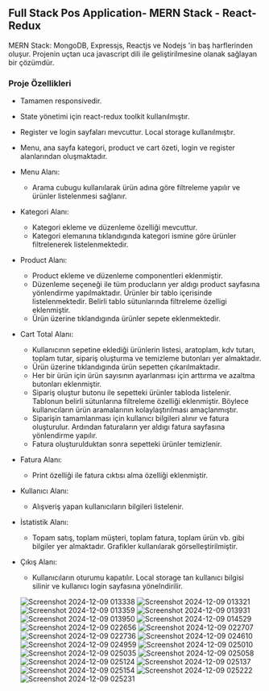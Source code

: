 ##  Full Stack Pos Application-  MERN Stack - React-Redux

MERN Stack: MongoDB, Expressjs, Reactjs ve Nodejs 'in baş harflerinden oluşur. Projenin uçtan uca javascript dili ile geliştirilmesine olanak sağlayan bir çözümdür.

### Proje Özellikleri
- Tamamen responsivedir.
- State yönetimi için react-redux toolkit kullanılmıştır.
- Register ve login sayfaları mevcuttur. Local storage kullanılmıştır.
- Menu, ana sayfa kategori, product ve cart özeti, login ve register alanlarından oluşmaktadır.
- Menu Alanı:
  - Arama cubugu kullanılarak ürün adına göre filtreleme yapılır ve ürünler listelenmesi sağlanır.
- Kategori Alanı:
  - Kategori ekleme ve düzenleme özelliği mevcuttur.
  - Kategori elemanına tıklandıgında kategori ismine göre ürünler filtrelenerek listelenmektedir.
- Product Alanı:
  - Product ekleme ve düzenleme componentleri eklenmiştir.
  - Düzenleme seçeneği ile tüm producların yer aldıgı product sayfasına yönlendirme yapılmaktadır.
    Ürünler bir tablo içerisinde listelenmektedir. Belirli tablo sütunlarında filtreleme özelligi eklenmiştir.
  - Ürün üzerine tıklandıgında ürünler sepete eklenmektedir.
- Cart Total Alanı:
  - Kullanıcının sepetine eklediği ürünlerin listesi, aratoplam, kdv tutarı, toplam tutar,
    sipariş oluşturma ve temizleme butonları yer almaktadır.
  - Ürün üzerine tıklandıgında ürün sepetten çıkarılmaktadır.
  - Her bir ürün için ürün sayısının ayarlanması için arttırma ve azaltma butonları eklenmiştir.
  - Sipariş oluştur butonu ile sepetteki ürünler tabloda listelenir. Tablonun belirli sütunlarına filtreleme özelliği eklenmiştir.
    Böylece kullanıcıların ürün aramalarının kolaylaştırılması amaçlanmıştır.
  - Siparişin tamamlanması için kullanıcı bilgileri alınır ve fatura oluşturulur. Ardından faturaların yer aldıgı fatura sayfasına yönlendirme yapılır.
  - Fatura oluşturulduktan sonra sepetteki ürünler temizlenir.
- Fatura Alanı:
  - Print özelliği ile fatura cıktısı alma özelliği eklenmiştir.
- Kullanıcı Alanı:
  - Alışveriş yapan kullanıcıların bilgileri listelenir.
- İstatistik Alanı:
  - Topam satış, toplam müşteri, toplam fatura, toplam ürün vb. gibi bilgiler yer almaktadır. Grafikler kullanılarak görselleştirilmiştir.
- Çıkış Alanı:
  - Kullanıcıların oturumu kapatılır. Local storage tan kullanıcı bilgisi silinir ve kullanıcı login sayfasına yönelndirilir.
   
  ![Screenshot 2024-12-09 013338](https://github.com/user-attachments/assets/bf22f316-5bc5-47de-84cf-6598e4faabdf)
![Screenshot 2024-12-09 013321](https://github.com/user-attachments/assets/8e237289-04c3-4509-ad2a-c0dc22f09946)
![Screenshot 2024-12-09 013359](https://github.com/user-attachments/assets/846bafe0-3c45-43e4-97da-ee3c4b1e0a96)
![Screenshot 2024-12-09 013931](https://github.com/user-attachments/assets/ac456f7c-91f8-4619-b579-1bb9cd00e63e)
![Screenshot 2024-12-09 013950](https://github.com/user-attachments/assets/6df5ed13-01f1-44b6-a2e6-04481d00fa7c)
![Screenshot 2024-12-09 014529](https://github.com/user-attachments/assets/29c5caf1-0560-4ef9-8f0b-8730a50c008f)
![Screenshot 2024-12-09 022656](https://github.com/user-attachments/assets/0a74d8f3-a1a0-4040-9d92-fbd20915cb28)
![Screenshot 2024-12-09 022707](https://github.com/user-attachments/assets/0f5c5ee7-6978-40de-b714-1443de47d548)
![Screenshot 2024-12-09 022736](https://github.com/user-attachments/assets/bfcf05b6-828e-4b93-ba73-5c66d92f847c)
![Screenshot 2024-12-09 024610](https://github.com/user-attachments/assets/5de4e191-7bd9-46ed-a55d-7fbd314738db)
![Screenshot 2024-12-09 024959](https://github.com/user-attachments/assets/0b9ad311-5f85-4220-a3c3-985b5e8d073c)
![Screenshot 2024-12-09 025010](https://github.com/user-attachments/assets/d778d748-09a0-4799-b8a8-0ba0d9f664a4)
![Screenshot 2024-12-09 025035](https://github.com/user-attachments/assets/a2a50a26-5cbb-4d01-b66b-8848b4576ef3)
![Screenshot 2024-12-09 025058](https://github.com/user-attachments/assets/5b43de42-23f8-4f73-8cae-1aaf309b6a58)
![Screenshot 2024-12-09 025124](https://github.com/user-attachments/assets/03ebf0d3-036f-476f-9bdf-5754ddd3df5a)
![Screenshot 2024-12-09 025137](https://github.com/user-attachments/assets/8981d1d0-8d33-4d60-8a56-bed5649548b2)
![Screenshot 2024-12-09 025154](https://github.com/user-attachments/assets/4b35f9a5-6aad-4367-ab60-621b17822b4a)
![Screenshot 2024-12-09 025222](https://github.com/user-attachments/assets/e2a9d0eb-395c-40de-a69f-16d8b3f21af4)
![Screenshot 2024-12-09 025231](https://github.com/user-attachments/assets/8f28f156-e26e-42e2-a861-4b88c027e853)
